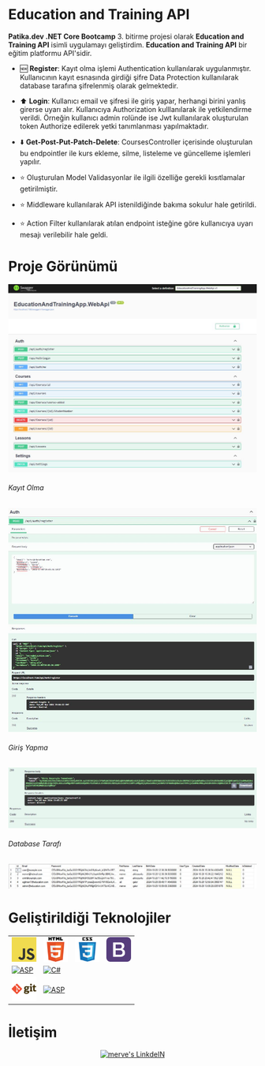 
<h1>Education and Training API</h1>

**Patika.dev .NET Core Bootcamp** 3. bitirme projesi olarak **Education and Training API** isimli uygulamayı geliştirdim.  **Education and Training API** bir eğitim platformu API'sidir. 


* 🆕  **Register**: Kayıt olma işlemi Authentication kullanılarak uygulanmıştır. Kullanıcının kayıt esnasında girdiği şifre Data Protection kullanılarak database tarafına şifrelenmiş olarak gelmektedir. 
* ⬆️  **Login**: Kullanıcı email ve şifresi ile giriş yapar, herhangi birini yanlış girerse uyarı alır.
         Kullanıcıya Authorization kulllanılarak ile yetkilendirme verildi. Örneğin kullanıcı admin rolünde ise Jwt kullanılarak oluşturulan token Authorize edilerek yetki tanımlanması yapılmaktadır.
* ⬇️ **Get-Post-Put-Patch-Delete**: CoursesController içerisinde oluşturulan bu endpointler ile kurs ekleme, silme, listeleme ve güncelleme işlemleri yapılır.

* :star: Oluşturulan Model Validasyonlar ile ilgili özelliğe gerekli kısıtlamalar getirilmiştir.
* :star: Middleware kullanılarak API istenildiğinde bakıma sokulur hale getirildi.
* :star: Action Filter kullanılarak atılan endpoint isteğine göre kullanıcıya uyarı mesajı verilebilir hale geldi. 


 <h1 id="built-with">Proje Görünümü</h1>
 
<img src="https://github.com/merve611/EducationAndTrainingApp/blob/master/EducationAndTrainingApp.WebApi/wwwroot/images/api.JPG"/>
<h6>Kayıt Olma</h6>
<img src="https://github.com/merve611/EducationAndTrainingApp/blob/master/EducationAndTrainingApp.WebApi/wwwroot/images/register.JPG"/>

<h6>Giriş Yapma</h6>
<img src="https://github.com/merve611/EducationAndTrainingApp/blob/master/EducationAndTrainingApp.WebApi/wwwroot/images/admin_logini.JPG"/>
<h6>Database Tarafı</h6>
<img src="https://github.com/merve611/EducationAndTrainingApp/blob/master/EducationAndTrainingApp.WebApi/wwwroot/images/data_protection_sifreleme.JPG"/>











 <h1 id="built-with">Geliştirildiği Teknolojiler</h1>

<table>
  <tbody>
    <tr>
      <td><a href="#"><img alt="JavaScript" height="50px" src="https://raw.githubusercontent.com/github/explore/80688e429a7d4ef2fca1e82350fe8e3517d3494d/topics/javascript/javascript.png"></a></td>
      <td><a href="#"><img alt="HTML5" title="HTML5" height="50px"                      src="https://raw.githubusercontent.com/github/explore/80688e429a7d4ef2fca1e82350fe8e3517d3494d/topics/html/html.png" /></a></td>
       <td><a href="#"><img alt="CSS3" title="CSS3" height="50px"
                        src="https://raw.githubusercontent.com/github/explore/80688e429a7d4ef2fca1e82350fe8e3517d3494d/topics/css/css.png" /></a>
            </td>
       <td><a href="#"><img alt="Bootstrap" title="Bootstrap" height="50px"
                        src="https://raw.githubusercontent.com/github/explore/80688e429a7d4ef2fca1e82350fe8e3517d3494d/topics/bootstrap/bootstrap.png" /></a>
            </td>
    </tr
    <tr>
      <td><a href="#"><img alt="ASP" title="ASP" height="50px"
                        src="https://www.vectorlogo.zone/logos/dotnet/dotnet-ar21.svg" /></a>
            </td>
      <td><a href="#"><img alt="C#" title="C#" height="50px"
                         /></a>
            </td>
       <td>
            </td>
      <td>
            </td>
    </tr>
    <tr>
       <td><a href="#"><img alt="Git" title="Git" height="50px"
                        src="https://raw.githubusercontent.com/github/explore/80688e429a7d4ef2fca1e82350fe8e3517d3494d/topics/git/git.png" /></a>
            </td>
      <td><a href="#"><img alt="ASP" title="ASP" height="30px"
                        src="https://img.shields.io/badge/-ASP.NET-5C2D91?style=flat&logo=.net&logoColor=white" /></a>
            </td>
       
    
   <tr>
     </td>
      
  </tbody>
</table>


<h1 > İletişim</h1>

<p align="center">
</a>
<a href="https://www.linkedin.com/in/merve-akkoyunlu-2bb1881a8/">
  <img alt="merve's LinkdeIN" width="35px" src="https://image.flaticon.com/icons/png/512/174/174857.png" />
</a>

</p>














